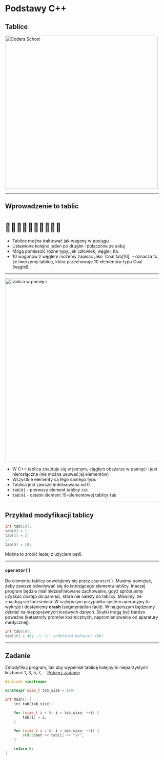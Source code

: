 <!-- .slide: data-background="#111111" -->

# Podstawy C++

## Tablice

<a href="https://coders.school">
    <img width="500" data-src="../img/coders_school_logo.png" alt="Coders School" class="plain">
</a>

___

## Wprowadzenie to tablic

# 🚃🚃🚃🚃🚃🚃🚃🚃🚃🚃

* <!-- .element: class="fragment fade-in" --> Tablice można traktować jak wagony w pociągu
* <!-- .element: class="fragment fade-in" --> Ustawione kolejno jeden po drugim i połączone ze sobą
* <!-- .element: class="fragment fade-in" --> Mogą pomieścić różne typy, jak człowiek, węgiel, itp.
* <!-- .element: class="fragment fade-in" --> 10 wagonów z węglem możemy zapisać jako `Coal tab[10]` - oznacza to, że tworzymy tablicę, która przechowuje 10 elementów typu Coal (węgiel).

___

<img width="600" data-src="img/array.gif" alt="Tablica w pamięci" class="plain">

* W C++ tablica znajduje się w jednym, ciągłym obszarze w pamięci i jest nierozłączna (nie można usuwać jej elementów)
* Wszystkie elementy są tego samego typu
* Tablica jest zawsze indeksowana od 0
* `tab[0]` - pierwszy element tablicy `tab`
* `tab[9]` - ostatni element 10-elementowej tablicy `tab`

___

## Przykład modyfikacji tablicy

```cpp
int tab[10];
tab[0] = 1;
tab[1] = 2;
// ...
tab[9] = 10;
```

Można to zrobić lepiej z użyciem pętli. <!-- .element: class="fragment fade-in" -->

___

### `operator[]`

Do elementu tablicy odwołujemy się przez `operator[]`. Musimy pamiętać, żeby zawsze odwoływać się do istniejącego elementu tablicy. Inaczej program będzie miał niezdefiniowane zachowanie, gdyż spróbujemy uzyskać dostęp do pamięci, która nie należy do tablicy. Mówimy, że znajdują się tam śmieci. W najlepszym przypadku system operacyjny to wykryje i dostaniemy <span class="fragment highlight-red">**crash** (segmentation fault)</span>. W najgorszym będziemy działać na niepoprawnych losowych danych. Skutki mogą być bardzo poważne (<span class="fragment highlight-red">katastrofy promów kosmicznych</span>, <span class="fragment highlight-red">napromieniowanie od aparatury medycznej</span>).

```cpp
int tab[10];
tab[10] = 42;  // !!! undefined behavior (UB)
```
<!-- .element: class="fragment fade-in" -->

___

## Zadanie

Zmodyfikuj program, tak aby wypełniał tablicę kolejnymi nieparzystymi liczbami: 1, 3, 5, 7, ... [Pobierz zadanie](task4.cpp)

```cpp
#include <iostream>

constexpr size_t tab_size = 100;

int main() {
    int tab[tab_size];

    for (size_t i = 0; i < tab_size; ++i) {
        tab[i] = i;
    }

    for (size_t i = 0; i < tab_size; ++i) {
        std::cout << tab[i] << "\n";
    }

    return 0;
}
```
